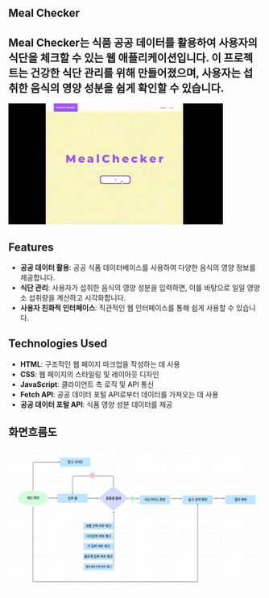 ## Meal Checker

## Meal Checker는 식품 공공 데이터를 활용하여 사용자의 식단을 체크할 수 있는 웹 애플리케이션입니다. 이 프로젝트는 건강한 식단 관리를 위해 만들어졌으며, 사용자는 섭취한 음식의 영양 성분을 쉽게 확인할 수 있습니다.

![Demonstration](./mealchecker.gif)

## Features

- **공공 데이터 활용**: 공공 식품 데이터베이스를 사용하여 다양한 음식의 영양 정보를 제공합니다.
- **식단 관리**: 사용자가 섭취한 음식의 영양 성분을 입력하면, 이를 바탕으로 일일 영양소 섭취량을 계산하고 시각화합니다.
- **사용자 친화적 인터페이스**: 직관적인 웹 인터페이스를 통해 쉽게 사용할 수 있습니다.

## Technologies Used

- **HTML**: 구조적인 웹 페이지 마크업을 작성하는 데 사용
- **CSS**: 웹 페이지의 스타일링 및 레이아웃 디자인
- **JavaScript**: 클라이언트 측 로직 및 API 통신
- **Fetch API**: 공공 데이터 포털 API로부터 데이터를 가져오는 데 사용
- **공공 데이터 포털 API**: 식품 영양 성분 데이터를 제공

## 화면흐름도
![Demonstration](./mealchecker_flowchart.png)

